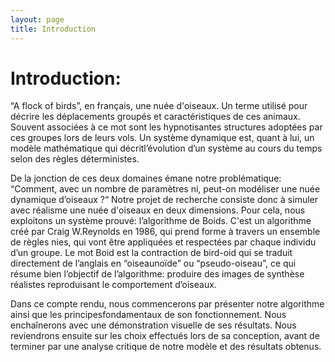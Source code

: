 ```yaml
---
layout: page
title: Introduction
---
```


<h1>Introduction:</h1>
“A flock of birds”, en français, une nuée d'oiseaux. Un terme utilisé pour décrire les déplacements groupés et
caractéristiques de ces animaux. Souvent associées à ce mot sont les hypnotisantes structures adoptées par ces
groupes lors de leurs vols. Un système dynamique est, quant à lui, un modèle mathématique qui décritl’évolution d’un système au cours du temps selon des règles déterministes.

De la jonction de ces deux domaines émane notre problématique: “Comment, avec un nombre de paramètres ni, peut-on modéliser une nuée dynamique d’oiseaux ?“
Notre projet de recherche consiste donc à simuler avec réalisme une nuée d'oiseaux en deux dimensions.
Pour cela, nous exploitons un système prouvé: l’algorithme de Boids. C'est un algorithme créé par Craig W.Reynolds en 1986, qui prend forme à travers un ensemble de règles nies, qui vont être appliquées et respectées par chaque individu d’un groupe. Le mot Boid est la contraction de bird-oid qui se traduit directement de l’anglais en “oiseaunoïde” ou “pseudo-oiseau”, ce qui résume bien l’objectif de l’algorithme:
produire des images de synthèse réalistes reproduisant le comportement d’oiseaux.

Dans ce compte rendu, nous commencerons par présenter notre algorithme ainsi que les principesfondamentaux de son fonctionnement. Nous enchaînerons avec une démonstration visuelle de ses résultats.
Nous reviendrons ensuite sur les choix effectués lors de sa conception, avant de terminer par une analyse critique de notre modèle et des résultats obtenus.
